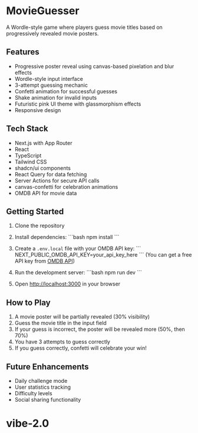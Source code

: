 # MovieGuesser

A Wordle-style game where players guess movie titles based on progressively revealed movie posters.

## Features

- Progressive poster reveal using canvas-based pixelation and blur effects
- Wordle-style input interface
- 3-attempt guessing mechanic
- Confetti animation for successful guesses
- Shake animation for invalid inputs
- Futuristic pink UI theme with glassmorphism effects
- Responsive design

## Tech Stack

- Next.js with App Router
- React
- TypeScript
- Tailwind CSS
- shadcn/ui components
- React Query for data fetching
- Server Actions for secure API calls
- canvas-confetti for celebration animations
- OMDB API for movie data

## Getting Started

1. Clone the repository
2. Install dependencies:
   \`\`\`bash
   npm install
   \`\`\`
3. Create a `.env.local` file with your OMDB API key:
   \`\`\`
   NEXT_PUBLIC_OMDB_API_KEY=your_api_key_here
   \`\`\`
   (You can get a free API key from [OMDB API](https://www.omdbapi.com/apikey.aspx))

4. Run the development server:
   \`\`\`bash
   npm run dev
   \`\`\`

5. Open [http://localhost:3000](http://localhost:3000) in your browser

## How to Play

1. A movie poster will be partially revealed (30% visibility)
2. Guess the movie title in the input field
3. If your guess is incorrect, the poster will be revealed more (50%, then 70%)
4. You have 3 attempts to guess correctly
5. If you guess correctly, confetti will celebrate your win!

## Future Enhancements

- Daily challenge mode
- User statistics tracking
- Difficulty levels
- Social sharing functionality
# vibe-2.0
